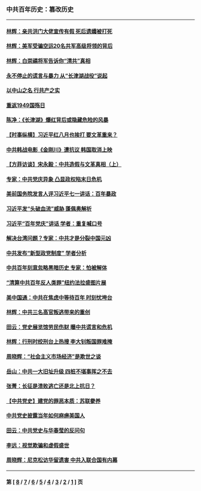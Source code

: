 ### 中共百年历史：篡改历史
---
#### [林辉：亲共洪门大佬宣传有假 死后遗孀被打死](../../pages/nf1176115/n14057205.md?09040430) 
#### [林辉：美军受骗空运20名共军高级将领的背后](../../pages/nf1176115/n14052185.md?09040430) 
#### [林辉：白崇禧将军告诉你“清共”真相](../../pages/nf1176115/n14044216.md?09040430) 
#### [永不停止的谎言与暴力 从“长津湖战役”说起](../../pages/nf1176115/n13494094.md?09040430) 
#### [以中山之名 行共产之实](../../pages/nf1176115/n13346437.md?09040430) 
#### [重返1949国殇日](../../pages/nf1176115/n13346372.md?09040430) 
#### [陈净：《长津湖》爆红背后或隐藏危险的风暴](../../pages/nf1176115/n13314364.md?09040430) 
#### [【时事纵横】习近平红八月也挨打 要文革重来？](../../pages/nf1176115/n13231393.md?09040430) 
#### [中共韩战电影《金刚川》遭抗议 韩国取消上映](../../pages/nf1176115/n13219114.md?09040430) 
#### [【方菲访谈】宋永毅：中共造假与文革真相（上）](../../pages/nf1176115/n13200760.md?09040430) 
#### [专家：中共党庆异象 凸显政权陷末日危机](../../pages/nf1176115/n13067084.md?09040430) 
#### [美前国务院发言人评习近平七一讲话：百年暴政](../../pages/nf1176115/n13066986.md?09040430) 
#### [习近平发“头破血流”威胁 蓬佩奥解析](../../pages/nf1176115/n13063604.md?09040430) 
#### [习近平“百年党庆”讲话 学者：重复喊口号](../../pages/nf1176115/n13061411.md?09040430) 
#### [解决台湾问题？专家：中共才是分裂中国元凶](../../pages/nf1176115/n13060811.md?09040430) 
#### [中共发布“新型政党制度” 学者分析](../../pages/nf1176115/n13056354.md?09040430) 
#### [中共百年刻意忽略黑暗历史 专家：怕被解体](../../pages/nf1176115/n13056056.md?09040430) 
#### [“清算中共百年反人类罪”纽约法拉盛图片展](../../pages/nf1176115/n13052220.md?09040430) 
#### [美中国通：中共在焦虑中等待百年 时刻忧垮台](../../pages/nf1176115/n13048820.md?09040430) 
#### [林辉：中共三名高官叛逃带来的重创](../../pages/nf1176115/n13035206.md?09040430) 
#### [田云：党史展览馆劳民伤财 曝中共谎言和危机](../../pages/nf1176115/n13033900.md?09040430) 
#### [林辉：行刑时绞刑台上热搜 李大钊叛国罪难掩](../../pages/nf1176115/n13031965.md?09040430) 
#### [周晓辉：“社会主义市场经济”是欺世之谈](../../pages/nf1176115/n13024090.md?09040430) 
#### [岳山：中共一大旧址升级 四桩不堪事挥之不去](../../pages/nf1176115/n13021697.md?09040430) 
#### [张菁：长征是溃败逃亡还是北上抗日？](../../pages/nf1176115/n13020585.md?09040430) 
#### [【中共党史】建党的罪恶本质：苏联豢养](../../pages/nf1176115/n13011888.md?09040430) 
#### [中共党史披露当年如何麻痹美国人](../../pages/nf1176115/n12966400.md?09040430) 
#### [田云：中共党史与华春莹的反问句](../../pages/nf1176115/n12765178.md?09040430) 
#### [李远：视觉欺骗和虚假盛世](../../pages/nf1176115/n12993376.md?09040430) 
#### [周晓辉：尼克松访华留遗害 中共入联合国有内幕](../../pages/nf1176115/n12991422.md?09040430) 

---
#### 第 [ [8](./8.md?09040430) / [7](./7.md?09040430) / [6](./6.md?09040430) / [5](./5.md?09040430) / [4](./4.md?09040430) / [3](./3.md?09040430) / [2](./2.md?09040430) / [1](./1.md?09040430) ] 页
